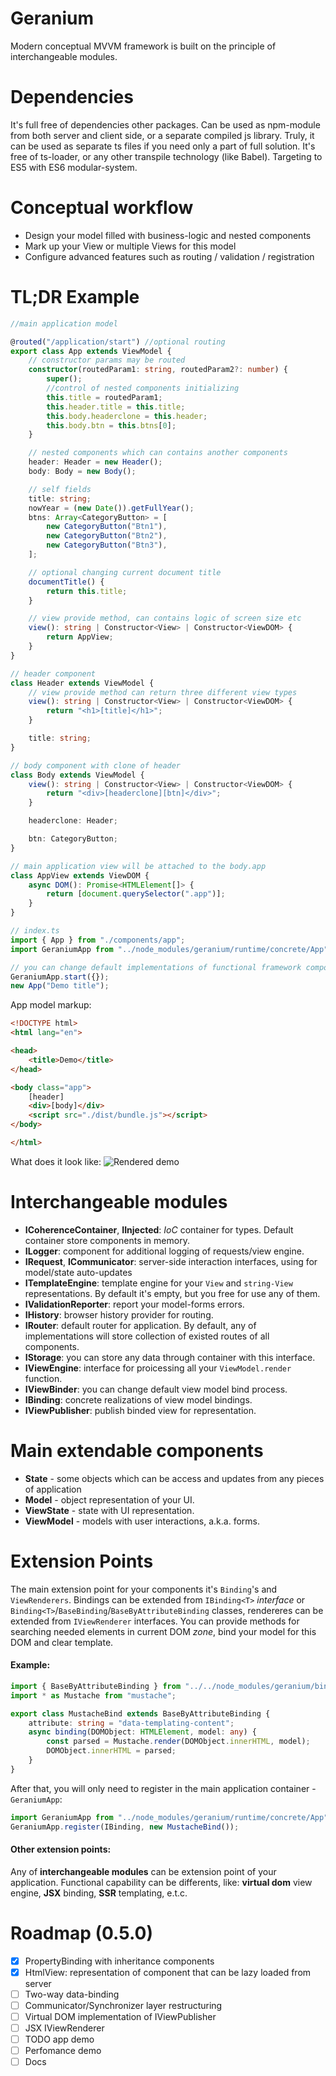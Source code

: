 # Geranium
Modern conceptual MVVM framework is built on the principle of interchangeable modules. 

# Dependencies
It's full free of dependencies other packages. Can be used as npm-module from both server and client side, or a separate compiled js library. Truly, it can be used as separate ts files if you need only a part of full solution. It's free of ts-loader, or any other transpile technology (like Babel). Targeting to ES5 with ES6 modular-system.

# Conceptual workflow

* Design your model filled with business-logic and nested components
* Mark up your View or multiple Views for this model
* Configure advanced features such as routing / validation / registration

# TL;DR Example

````typescript
//main application model

@routed("/application/start") //optional routing
export class App extends ViewModel {
    // constructor params may be routed
    constructor(routedParam1: string, routedParam2?: number) {
        super();
        //control of nested components initializing
        this.title = routedParam1;
        this.header.title = this.title;
        this.body.headerclone = this.header;
        this.body.btn = this.btns[0];
    }

    // nested components which can contains another components
    header: Header = new Header();
    body: Body = new Body();

    // self fields
    title: string;
    nowYear = (new Date()).getFullYear();
    btns: Array<CategoryButton> = [
        new CategoryButton("Btn1"),
        new CategoryButton("Btn2"),
        new CategoryButton("Btn3"),
    ];

    // optional changing current document title
    documentTitle() {
        return this.title;
    }

    // view provide method, can contains logic of screen size etc
    view(): string | Constructor<View> | Constructor<ViewDOM> {
        return AppView;
    }
}

// header component
class Header extends ViewModel {
    // view provide method can return three different view types
    view(): string | Constructor<View> | Constructor<ViewDOM> {
        return "<h1>[title]</h1>";
    }

    title: string;
}

// body component with clone of header
class Body extends ViewModel {
    view(): string | Constructor<View> | Constructor<ViewDOM> {
        return "<div>[headerclone][btn]</div>";
    }

    headerclone: Header;

    btn: CategoryButton;
}

// main application view will be attached to the body.app
class AppView extends ViewDOM {
    async DOM(): Promise<HTMLElement[]> {
        return [document.querySelector(".app")];
    }
}

// index.ts
import { App } from "./components/app";
import GeraniumApp from "../node_modules/geranium/runtime/concrete/App";

// you can change default implementations of functional framework components
GeraniumApp.start({});
new App("Demo title");

````
App model markup:

````html
<!DOCTYPE html>
<html lang="en">

<head>
    <title>Demo</title>
</head>

<body class="app">
    [header]
    <div>[body]</div>
    <script src="./dist/bundle.js"></script>
</body>

</html>
````

What does it look like:
![Rendered demo](https://raw.githubusercontent.com/anetegithub/geranium/master/docs/demorender.PNG)

# Interchangeable modules
* **ICoherenceContainer**, **IInjected**: *IoC* container for types. Default container store components in memory.
* **ILogger**: component for additional logging of requests/view engine.
* **IRequest**, **ICommunicator**: server-side interaction interfaces, using for model/state auto-updates
* **ITemplateEngine**: template engine for your `View` and `string-View` representations. By default it's empty, but you free for use any of them.
* **IValidationReporter**: report your model-forms errors.
* **IHistory**: browser history provider for routing.
* **IRouter**: default router for application. By default, any of implementations will store collection of existed routes of all components.
* **IStorage**: you can store any data through container with this interface.
* **IViewEngine**: interface for proicessing all your `ViewModel.render` function.
* **IViewBinder**: you can change default view model bind process.
* **IBinding**: concrete realizations of view model bindings.
* **IViewPublisher**: publish binded view for representation.

# Main extendable components
* **State** - some objects which can be access and updates from any pieces of application 
* **Model** - object representation of your UI.
* **ViewState** - state with UI representation.
* **ViewModel** - models with user interactions, a.k.a. forms.

# Extension Points
The main extension point for your components it's `Binding`'s and `ViewRenderers`. Bindings can be extended from `IBinding<T>` *interface* or `Binding<T>`/`BaseBinding`/`BaseByAttributeBinding` classes, rendereres can be extended from `IViewRenderer` interfaces. You can provide methods for searching needed elements in current DOM *zone*, bind your model for this DOM and clear template.
#### Example:

````typescript
import { BaseByAttributeBinding } from "../../node_modules/geranium/binding/concrete/base/BaseByAttributeBinding";
import * as Mustache from "mustache";

export class MustacheBind extends BaseByAttributeBinding {
    attribute: string = "data-templating-content";
    async binding(DOMObject: HTMLElement, model: any) {
        const parsed = Mustache.render(DOMObject.innerHTML, model);
        DOMObject.innerHTML = parsed;
    }
}
````
After that, you will only need to register in the main application container - `GeraniumApp`:
````typescript
import GeraniumApp from "../node_modules/geranium/runtime/concrete/App";
GeraniumApp.register(IBinding, new MustacheBind());
````

#### Other extension points:
Any of **interchangeable modules** can be extension point of your application. Functional capability can be differents, like: **virtual dom** view engine, **JSX** binding, **SSR** templating, e.t.c.

# Roadmap (0.5.0)
- [x] PropertyBinding with inheritance components
- [x] HtmlView: representation of component that can be lazy loaded from server
- [ ] Two-way data-binding
- [ ] Communicator/Synchronizer layer restructuring
- [ ] Virtual DOM implementation of IViewPublisher
- [ ] JSX IViewRenderer
- [ ] TODO app demo
- [ ] Perfomance demo
- [ ] Docs